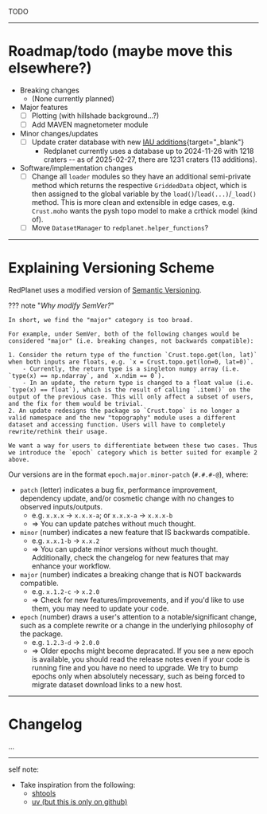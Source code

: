 TODO

---

# Roadmap/todo (maybe move this elsewhere?)

- Breaking changes
    - (None currently planned)
- Major features
    - [ ] Plotting (with hillshade background...?)
    - [ ] Add MAVEN magnetometer module
- Minor changes/updates
    - [ ] Update crater database with new [IAU additions](https://planetarynames.wr.usgs.gov/SearchResults?Target=20_Mars&Feature%20Type=9_Crater,%20craters){target="_blank"}
        - Redplanet currently uses a database up to 2024-11-26 with 1218 craters -- as of 2025-02-27, there are 1231 craters (13 additions).
- Software/implementation changes
    - [ ] Change all `loader` modules so they have an additional semi-private method which returns the respective `GriddedData` object, which is then assigned to the global variable by the `load()`/`load(...)`/`_load()` method. This is more clean and extensible in edge cases, e.g. `Crust.moho` wants the pysh topo model to make a crthick model (kind of).
    - [ ] Move `DatasetManager` to `redplanet.helper_functions`?

---

# Explaining Versioning Scheme

RedPlanet uses a modified version of [Semantic Versioning](https://semver.org/).

??? note "*Why modify SemVer?*"

    In short, we find the "major" category is too broad.

    For example, under SemVer, both of the following changes would be considered "major" (i.e. breaking changes, not backwards compatible):

    1. Consider the return type of the function `Crust.topo.get(lon, lat)` when both inputs are floats, e.g. `x = Crust.topo.get(lon=0, lat=0)`.
        - Currently, the return type is a singleton numpy array (i.e. `type(x) == np.ndarray`, and `x.ndim == 0`).
        - In an update, the return type is changed to a float value (i.e. `type(x) == float`), which is the result of calling `.item()` on the output of the previous case. This will only affect a subset of users, and the fix for them would be trivial.
    2. An update redesigns the package so `Crust.topo` is no longer a valid namespace and the new "topography" module uses a different dataset and accessing function. Users will have to completely rewrite/rethink their usage.

    We want a way for users to differentiate between these two cases. Thus we introduce the `epoch` category which is better suited for example 2 above.

Our versions are in the format `epoch.major.minor-patch` (`#.#.#-@`), where:

- `patch` (letter) indicates a bug fix, performance improvement, dependency update, and/or cosmetic change with no changes to observed inputs/outputs.
    - e.g. `x.x.x` -> `x.x.x-a`; or `x.x.x-a` -> `x.x.x-b`
    - => You can update patches without much thought.
- `minor` (number) indicates a new feature that IS backwards compatible.
    - e.g. `x.x.1-b` -> `x.x.2`
    - => You can update minor versions without much thought. Additionally, check the changelog for new features that may enhance your workflow.
- `major` (number) indicates a breaking change that is NOT backwards compatible.
    - e.g. `x.1.2-c` -> `x.2.0`
    - => Check for new features/improvements, and if you'd like to use them, you may need to update your code.
- `epoch` (number) draws a user's attention to a notable/significant change, such as a complete rewrite or a change in the underlying philosophy of the package.
    - e.g. `1.2.3-d` -> `2.0.0`
    - => Older epochs might become depracated. If you see a new epoch is available, you should read the release notes even if your code is running fine and you have no need to upgrade. We try to bump epochs only when absolutely necessary, such as being forced to migrate dataset download links to a new host.

---

# Changelog

...



---

self note:

- Take inspiration from the following:
    - [shtools](https://shtools.github.io/SHTOOLS/release-notes-v4.html)
    - [uv (but this is only on github)](https://github.com/astral-sh/uv/blob/main/CHANGELOG.md)
